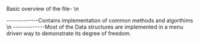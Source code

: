 Basic overview of the file- \n

-------------Contains implementation of common methods and algorthims \n
-------------Most of the Data structures are implemented in a menu driven way to demonstrate its degree of freedom. 
